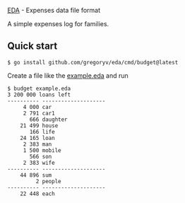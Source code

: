 [EDA](https://go.pkg.dev/github.com/gregoryv/eda) - Expenses data file format

A simple expenses log for families.

## Quick start

    $ go install github.com/gregoryv/eda/cmd/budget@latest
	
Create a file like the [example.eda](example.eda) and run
	
	$ budget example.eda
	3 200 000 loans left
    ---------- --------------------
         4 000 car
         2 791 car1
           666 daughter
        21 499 house
           166 life
        24 165 loan
         2 383 man
         1 500 mobile
           566 son
         2 383 wife
    ---------- --------------------
        44 896 sum
             2 people
    ---------- --------------------
        22 448 each

